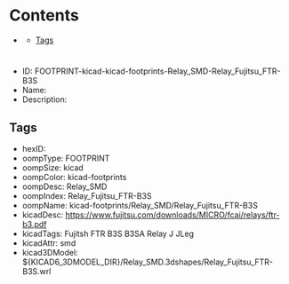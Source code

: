 



Contents
========

* [](#)
	* [Tags](#tags)

# 

- ID: FOOTPRINT-kicad-kicad-footprints-Relay_SMD-Relay_Fujitsu_FTR-B3S
- Name: 
- Description: 

## Tags

- hexID: 
- oompType: FOOTPRINT
- oompSize: kicad
- oompColor: kicad-footprints
- oompDesc: Relay_SMD
- oompIndex: Relay_Fujitsu_FTR-B3S
- oompName: kicad-footprints/Relay_SMD/Relay_Fujitsu_FTR-B3S
- kicadDesc: https://www.fujitsu.com/downloads/MICRO/fcai/relays/ftr-b3.pdf
- kicadTags: Fujitsh FTR B3S B3SA Relay J JLeg
- kicadAttr: smd
- kicad3DModel: ${KICAD6_3DMODEL_DIR}/Relay_SMD.3dshapes/Relay_Fujitsu_FTR-B3S.wrl
